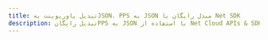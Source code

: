 ---title: تبدیل پاورپوینت بهJSON، PPS به JSON مبدل رایگان یا Net SDKdescription: تبدیل رایگانPPS به JSON با استفاده از Net Cloud APIs & SDK. همچنین اسناد Microsoft PowerPoint را در Cloud ایجاد، ویرایش و رندر کنید.---